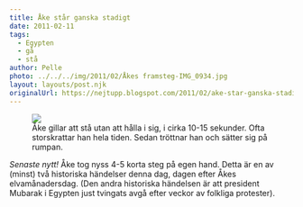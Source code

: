 ```yaml
---
title: Åke står ganska stadigt
date: 2011-02-11
tags: 
  - Egypten
  - gå
  - stå	
author: Pelle
photo: ../../../img/2011/02/Åkes framsteg-IMG_0934.jpg
layout: layouts/post.njk
originalUrl: https://nejtupp.blogspot.com/2011/02/ake-star-ganska-stadigt.html
---
```


<figure>
  <img src="../../../img/2011/02/Åkes framsteg-IMG_0934.jpg">
	<figcaption>Åke gillar att stå utan att hålla i sig, i cirka 10-15 sekunder. Ofta storskrattar han hela tiden. Sedan tröttnar han och sätter sig på rumpan.</figcaption>
</figure>

*Senaste nytt!* Åke tog nyss 4-5 korta steg på egen hand. Detta är en av (minst) två historiska händelser denna dag, dagen efter Åkes elvamånadersdag. (Den andra historiska händelsen är att president Mubarak i Egypten just tvingats avgå efter veckor av folkliga protester).
